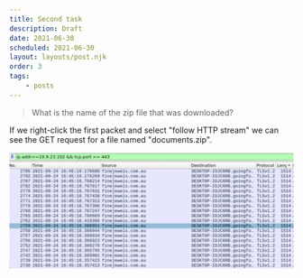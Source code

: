 ```yaml
---
title: Second task
description: Draft
date: 2021-06-30
scheduled: 2021-06-30
layout: layouts/post.njk
order: 3
tags:
    - posts
---
```


> What is the name of the zip file that was downloaded?

If we right-click the first packet and select "follow HTTP stream" we can see the GET request for a file named "documents.zip".

![downloaded file](/img/remote/malicious-hosts.PNG)